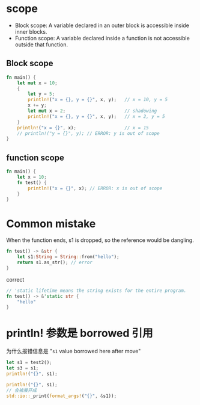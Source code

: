 # scope

- Block scope: A variable declared in an outer block is accessible inside inner blocks.
- Function scope: A variable declared inside a function is not accessible outside that function.

## Block scope

```rs
fn main() {
    let mut x = 10;
    {
        let y = 5;
        println!("x = {}, y = {}", x, y);   // x = 10, y = 5
        x += y;
        let mut x = 2;                      // shadowing
        println!("x = {}, y = {}", x, y);   // x = 2, y = 5
    }
    println!("x = {}", x);                  // x = 15
    // println!("y = {}", y); // ERROR: y is out of scope
}
```

## function scope

```rs
fn main() {
    let x = 10;
    fn test() {
        println!("x = {}", x); // ERROR: x is out of scope
    }
}
```

# Common mistake

When the function ends, s1 is dropped, so the reference would be dangling.

```rs
fn test() -> &str {
    let s1:String = String::from("hello");
    return s1.as_str(); // error
}
```

correct

```rs
// 'static lifetime means the string exists for the entire program.
fn test() -> &'static str {
    "hello"
}
```

# println! 参数是 borrowed 引用

为什么报错信息是 "`s1` value borrowed here after move"

```rs
let s1 = test2();
let s3 = s1;
println!("{}", s1);
```

```rs
println!("{}", s1);
// 会被展开成
std::io::_print(format_args!("{}", &s1));
```
